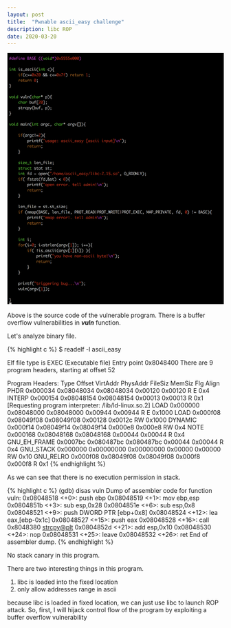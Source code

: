 ```yaml
---
layout: post
title:  "Pwnable ascii_easy challenge"
description: libc ROP
date: 2020-03-20
---
```


![screenshot](../assets/img/ascii_easy.png)

Above is the source code of the vulnerable program.
There is a buffer overflow vulnerabilities in <i><b>vuln</b></i> function.

Let's analyze binary file.

{% highlight c %}
$ readelf -l ascii_easy

Elf file type is EXEC (Executable file)
Entry point 0x8048400
There are 9 program headers, starting at offset 52

Program Headers:
  Type           Offset   VirtAddr   PhysAddr   FileSiz MemSiz  Flg Align
  PHDR           0x000034 0x08048034 0x08048034 0x00120 0x00120 R E 0x4
  INTERP         0x000154 0x08048154 0x08048154 0x00013 0x00013 R   0x1
      [Requesting program interpreter: /lib/ld-linux.so.2]
  LOAD           0x000000 0x08048000 0x08048000 0x00944 0x00944 R E 0x1000
  LOAD           0x000f08 0x08049f08 0x08049f08 0x00128 0x0012c RW  0x1000
  DYNAMIC        0x000f14 0x08049f14 0x08049f14 0x000e8 0x000e8 RW  0x4
  NOTE           0x000168 0x08048168 0x08048168 0x00044 0x00044 R   0x4
  GNU_EH_FRAME   0x0007bc 0x080487bc 0x080487bc 0x00044 0x00044 R   0x4
  GNU_STACK      0x000000 0x00000000 0x00000000 0x00000 0x00000 RW  0x10
  GNU_RELRO      0x000f08 0x08049f08 0x08049f08 0x000f8 0x000f8 R   0x1
{% endhighlight %}

As we can see that there is no execution permission in stack.

{% highlight c %}
(gdb) disas vuln
Dump of assembler code for function vuln:
   0x08048518 <+0>:	push   ebp
   0x08048519 <+1>:	mov    ebp,esp
   0x0804851b <+3>:	sub    esp,0x28
   0x0804851e <+6>:	sub    esp,0x8
   0x08048521 <+9>:	push   DWORD PTR [ebp+0x8]
   0x08048524 <+12>:	lea    eax,[ebp-0x1c]
   0x08048527 <+15>:	push   eax
   0x08048528 <+16>:	call   0x8048380 <strcpy@plt>
   0x0804852d <+21>:	add    esp,0x10
   0x08048530 <+24>:	nop
   0x08048531 <+25>:	leave
   0x08048532 <+26>:	ret
End of assembler dump.
{% endhighlight %}

No stack canary in this program.


There are two interesting things in this program.
1. libc is loaded into the fixed location
2. only allow addresses range in ascii

because libc is loaded in fixed location, we can just use libc to launch ROP attack.
So, first, I will hijack control flow of the program by exploiting a buffer overflow vulnerability 
